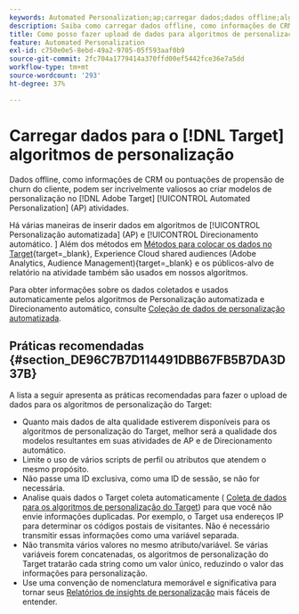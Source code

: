 ```yaml
---
keywords: Automated Personalization;ap;carregar dados;dados offline;algoritmo de personalização;direcionamento automático;direcionamento automático;práticas recomendadas
description: Saiba como carregar dados offline, como informações de CRM, ao criar modelos de personalização no Adobe [!DNL Target] Atividades do Automated Personalization (AP).
title: Como posso fazer upload de dados para algoritmos de personalização?
feature: Automated Personalization
exl-id: c750e0e5-8ebd-49a2-9705-05f593aaf0b9
source-git-commit: 2fc704a1779414a370ffd00ef5442fce36e7a5dd
workflow-type: tm+mt
source-wordcount: '293'
ht-degree: 37%

---
```


# Carregar dados para o [!DNL Target] algoritmos de personalização

Dados offline, como informações de CRM ou pontuações de propensão de churn do cliente, podem ser incrivelmente valiosos ao criar modelos de personalização no [!DNL Adobe Target] [!UICONTROL Automated Personalization] (AP) atividades.

Há várias maneiras de inserir dados em algoritmos de [!UICONTROL Personalização automatizada] (AP) e [!UICONTROL Direcionamento automático. ] Além dos métodos em [Métodos para colocar os dados no Target](https://experienceleague.adobe.com/docs/target-dev/developer/implementation/methods/methods-to-get-data-into-target.html){target=_blank}, Experience Cloud shared audiences (Adobe Analytics, Audience Management){target=_blank} e os públicos-alvo de relatório na atividade também são usados em nossos algoritmos.

Para obter informações sobre os dados coletados e usados automaticamente pelos algoritmos de Personalização automatizada e Direcionamento automático, consulte [Coleção de dados de personalização automatizada](/help/main/c-activities/t-automated-personalization/ap-data.md).

## Práticas recomendadas {#section_DE96C7B7D114491DBB67FB5B7DA3D37B}

A lista a seguir apresenta as práticas recomendadas para fazer o upload de dados para os algoritmos de personalização do Target:

* Quanto mais dados de alta qualidade estiverem disponíveis para os algoritmos de personalização do Target, melhor será a qualidade dos modelos resultantes em suas atividades de AP e de Direcionamento automático.
* Limite o uso de vários scripts de perfil ou atributos que atendem o mesmo propósito.
* Não passe uma ID exclusiva, como uma ID de sessão, se não for necessária.
* Analise quais dados o Target coleta automaticamente ( [Coleta de dados para os algoritmos de personalização do Target](/help/main/c-activities/t-automated-personalization/ap-data.md)) para que você não envie informações duplicadas. Por exemplo, o Target usa endereços IP para determinar os códigos postais de visitantes. Não é necessário transmitir essas informações como uma variável separada.
* Não transmita vários valores no mesmo atributo/variável. Se várias variáveis forem concatenadas, os algoritmos de personalização do Target tratarão cada string como um valor único, reduzindo o valor das informações para personalização.
* Use uma convenção de nomenclatura memorável e significativa para tornar seus  [Relatórios de insights de personalização](/help/main/c-reports/c-personalization-insights-reports/personalization-insights-reports.md#concept_A897070E1EDC403EB84CFB7A6ECAD767) mais fáceis de entender.
